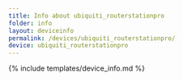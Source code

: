 ```yaml
---
title: Info about ubiquiti_routerstationpro
folder: info
layout: deviceinfo
permalink: /devices/ubiquiti_routerstationpro/
device: ubiquiti_routerstationpro
---
```

{% include templates/device_info.md %}
